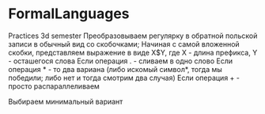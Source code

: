 # FormalLanguages
Practices 3d semester
Преобразовываем регулярку в обратной польской записи в обычный вид со скобочками;
Начиная с самой вложенной скобки, представляем выражение в виде X$Y, где X - длина префикса, Y - осташегося слова
Если операция . - сливаем в одно слово
Если операция * - то два вариана (либо искомый символ*, тогда мы победили; либо нет и тогда смотрим два случая)
Если операция + - просто распараллеливаем 

Выбираем минимальный вариант
